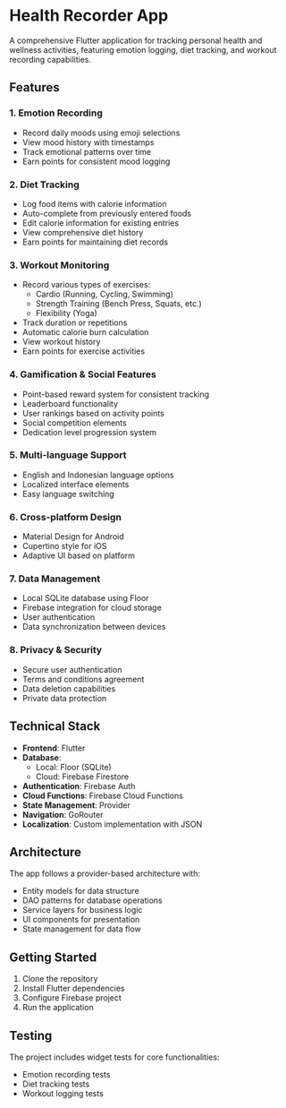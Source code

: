 # Health Recorder App

A comprehensive Flutter application for tracking personal health and wellness activities, featuring emotion logging, diet tracking, and workout recording capabilities.

## Features

### 1. Emotion Recording
- Record daily moods using emoji selections
- View mood history with timestamps
- Track emotional patterns over time
- Earn points for consistent mood logging

### 2. Diet Tracking
- Log food items with calorie information
- Auto-complete from previously entered foods
- Edit calorie information for existing entries
- View comprehensive diet history
- Earn points for maintaining diet records

### 3. Workout Monitoring
- Record various types of exercises:
  - Cardio (Running, Cycling, Swimming)
  - Strength Training (Bench Press, Squats, etc.)
  - Flexibility (Yoga)
- Track duration or repetitions
- Automatic calorie burn calculation
- View workout history
- Earn points for exercise activities

### 4. Gamification & Social Features
- Point-based reward system for consistent tracking
- Leaderboard functionality
- User rankings based on activity points
- Social competition elements
- Dedication level progression system

### 5. Multi-language Support
- English and Indonesian language options
- Localized interface elements
- Easy language switching

### 6. Cross-platform Design
- Material Design for Android
- Cupertino style for iOS
- Adaptive UI based on platform

### 7. Data Management
- Local SQLite database using Floor
- Firebase integration for cloud storage
- User authentication
- Data synchronization between devices

### 8. Privacy & Security
- Secure user authentication
- Terms and conditions agreement
- Data deletion capabilities
- Private data protection

## Technical Stack

- **Frontend**: Flutter
- **Database**: 
  - Local: Floor (SQLite)
  - Cloud: Firebase Firestore
- **Authentication**: Firebase Auth
- **Cloud Functions**: Firebase Cloud Functions
- **State Management**: Provider
- **Navigation**: GoRouter
- **Localization**: Custom implementation with JSON

## Architecture

The app follows a provider-based architecture with:
- Entity models for data structure
- DAO patterns for database operations
- Service layers for business logic
- UI components for presentation
- State management for data flow

## Getting Started

1. Clone the repository
2. Install Flutter dependencies
3. Configure Firebase project
4. Run the application

## Testing

The project includes widget tests for core functionalities:
- Emotion recording tests
- Diet tracking tests
- Workout logging tests